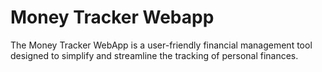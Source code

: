 # Money Tracker Webapp
The Money Tracker WebApp is a user-friendly financial management tool designed to simplify and streamline the tracking of personal finances. 
